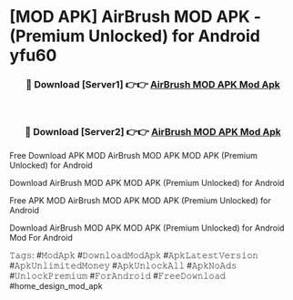 # [MOD APK] AirBrush MOD APK - (Premium Unlocked) for Android yfu60



<div align="center">
<h3>🔴 Download [Server1] 👉👉 <a href="https://momento.my/?title=AirBrush_MOD_APK">AirBrush MOD APK Mod Apk</a></h3><br>

<h3>🔴 Download [Server2] 👉👉 <a href="https://momento.my/?title=AirBrush_MOD_APK">AirBrush MOD APK Mod Apk</a></h3>
</div>



Free Download APK MOD AirBrush MOD APK MOD APK (Premium Unlocked) for Android

Download AirBrush MOD APK MOD APK (Premium Unlocked) for Android

Free APK MOD AirBrush MOD APK MOD APK (Premium Unlocked) for Android

Download AirBrush MOD APK MOD APK (Premium Unlocked) for Android Mod For Android

𝚃𝚊𝚐𝚜: #𝙼𝚘𝚍𝙰𝚙𝚔 #𝙳𝚘𝚠𝚗𝚕𝚘𝚊𝚍𝙼𝚘𝚍𝙰𝚙𝚔 #𝙰𝚙𝚔𝙻𝚊𝚝𝚎𝚜𝚝𝚅𝚎𝚛𝚜𝚒𝚘𝚗 #𝙰𝚙𝚔𝚄𝚗𝚕𝚒𝚖𝚒𝚝𝚎𝚍𝙼𝚘𝚗𝚎𝚢 #𝙰𝚙𝚔𝚄𝚗𝚕𝚘𝚌𝚔𝙰𝚕𝚕 #𝙰𝚙𝚔𝙽𝚘𝙰𝚍𝚜 #𝚄𝚗𝚕𝚘𝚌𝚔𝙿𝚛𝚎𝚖𝚒𝚞𝚖 #𝙵𝚘𝚛𝙰𝚗𝚍𝚛𝚘𝚒𝚍 #𝙵𝚛𝚎𝚎𝙳𝚘𝚠𝚗𝚕𝚘𝚊𝚍 #home_design_mod_apk
